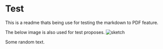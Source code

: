 # Test

This is a readme thats being use for testing the markdown to PDF feature.

The below image is also used for test proposes.
![sketch](//odsoft-21-22-rcc-g401/odsoft/class_assignment_final/images/sketch.png)

Some random text.